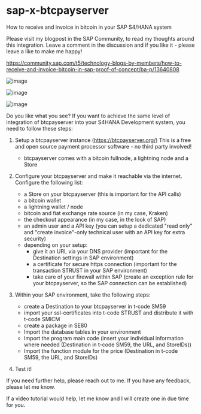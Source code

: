 # sap-x-btcpayserver
How to receive and invoice in bitcoin in your SAP S4/HANA system

Please visit my blogpost in the SAP Community, to read my thoughts around this integration.
Leave a comment in the discussion and if you like it - please leave a like to make me happy!

https://community.sap.com/t5/technology-blogs-by-members/how-to-receive-and-invoice-bitcoin-in-sap-proof-of-concept/ba-p/13640808

![image](https://github.com/konigra99/sap-x-btcpayserver/assets/164070213/bd4933e4-48a9-4000-a29e-94eedb16fd9b)

![image](https://github.com/konigra99/sap-x-btcpayserver/assets/164070213/0b00f371-eb24-4a46-8358-21138a737b76)

![image](https://github.com/konigra99/sap-x-btcpayserver/assets/164070213/bc132039-750e-43df-a2cf-8be2dce1f1a9)


Do you like what you see?
If you want to achieve the same level of integration of btcpayserver into your S4HANA Development system, you need to follow these steps:

1. Setup a btcpayserver instance (https://btcpayserver.org/) This is a free and open source payment processor software - no third party involved!
   - btcpayserver comes with a bitcoin fullnode, a lightning node and a Store

2. Configure your btcpayserver and make it reachable via the internet.
   Configure the following list:
   - a Store on your btcpayserver (this is important for the API calls)
   - a bitcoin wallet
   - a lightning wallet / node
   - bitcoin and fiat exchange rate source (in my case, Kraken)
   - the checkout appearance (in my case, in the look of SAP)
   - an admin user and a API key (you can setup a dedicated "read only" and "create invoice"-only technical user with an API key for extra security)
   - depending on your setup:
      - give it an URL via your DNS provider (important for the Destination settings in SAP environment)
      - a certificate for secure https connection (important for the transaction STRUST in your SAP environment)
      - take care of your firewall within SAP (create an exception rule for your btcpayserver, so the SAP connection can be established)

5. Within your SAP environment, take the following steps:
   - create a Destination to your btcpayserver in t-code SM59
   - import your ssl-certificates into t-code STRUST and distribute it with t-code SMICM
   - create a package in SE80
   - Import the database tables in your environment
   - Import the program main code (insert your individual information where needed (Destination in t-code SM59, the URL, and StoreIDs))
   - Import the function module for the price (Destination in t-code SM59, the URL, and StoreIDs)

6. Test it!

If you need further help, please reach out to me.
If you have any feedback, please let me know.

If a video tutorial would help, let me know and I will create one in due time for you.
